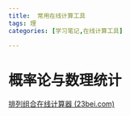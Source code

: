 ```yaml
---
title:  常用在线计算工具
tags: 理
categories: [学习笔记,在线计算工具]

---
```


# 概率论与数理统计

[排列组合在线计算器 (23bei.com)](https://www.23bei.com/tool/147.html)

